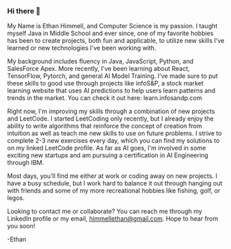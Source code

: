 ### Hi there 👋

My Name is Ethan Himmell, and Computer Science is my passion. I taught myself Java in Middle School and ever since, one of my favorite hobbies has been to create projects, both fun and applicable, to utilize new skills I've learned or new technologies I've been working with.

My background includes fluency in Java, JavaScript, Python, and SalesForce Apex. More recently, I've been learning about React, TensorFlow, Pytorch, and general AI Model Training. I've made sure to put these skills to good use through projects like infoS&P, a stock market learning website that uses AI predictions to help users learn patterns and trends in the market. You can check it out here: learn.infosandp.com

Right now, I'm improving my skills through a combination of new projects and LeetCode. I started LeetCoding only recently, but I already enjoy the ability to write algorithms that reinforce the concept of creation from intuition as well as teach me new skills to use on future problems. I strive to complete 2-3 new exercises every day, which you can find my solutions to on my linked LeetCode profile. As far as AI goes, I'm involved in some exciting new startups and am pursuing a certification in AI Engineering through IBM.

Most days, you'll find me either at work or coding away on new projects. I have a busy schedule, but I work hard to balance it out through hanging out with friends and some of my more recreational hobbies like fishing, golf, or legos.

Looking to contact me or collaborate? You can reach me through my LinkedIn profile or my email, himmellethan@gmail.com. Hope to hear from you soon!

-Ethan
<!--
**Ehimmell/Ehimmell** is a ✨ _special_ ✨ repository because its `README.md` (this file) appears on your GitHub profile.

Here are some ideas to get you started:
- 🔭 I’m currently working on ...
- 🌱 I’m currently learning ...
- 👯 I’m looking to collaborate on ...
- 🤔 I’m looking for help with ...
- 💬 Ask me about ...
- 📫 How to reach me: ...
- 😄 Pronouns: ...
- ⚡ Fun fact: ...
-->
